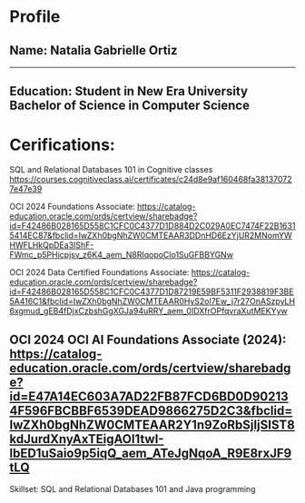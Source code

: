 # Profile
## Name: Natalia Gabrielle Ortiz
---
Education:
Student in New Era University
Bachelor of Science in Computer Science
---
# Cerifications:
SQL and Relational Databases 101 in Cognitive classes
https://courses.cognitiveclass.ai/certificates/c24d8e9af160468fa381370727e47e39

OCI 2024 Foundations Associate:
https://catalog-education.oracle.com/ords/certview/sharebadge?id=F42486B028165D558C1CFC0C4377D1D884D2C029A0EC7474F22B16315414EC87&fbclid=IwZXh0bgNhZW0CMTEAAR3DDnHD6EzYjUR2MNomYWHWFLHkQpDEa3IShF-FWmc_p5PHicpjsv_z6K4_aem_N8RIqopoClo1SuGFBBYGNw

OCI 2024 Data Certified Foundations Associate:
https://catalog-education.oracle.com/ords/certview/sharebadge?id=F42486B028165D558C1CFC0C4377D1D87219E59BF5311F2938819F3BE5A416C1&fbclid=IwZXh0bgNhZW0CMTEAAR0HyS2ol7Ew_j7r27OnASzpyLH6xgmud_gEB4fDjxCzbshGgXGJa94uRRY_aem_0IDXfrOPfqvraXutMEKYyw

OCI 2024 OCI AI Foundations Associate (2024):
https://catalog-education.oracle.com/ords/certview/sharebadge?id=E47A14EC603A7AD22FB87FCD6BD0D902134F596FBCBBF6539DEAD9866275D2C3&fbclid=IwZXh0bgNhZW0CMTEAAR2Y1n9ZoRbSjIjSIST8kdJurdXnyAxTEigAOI1twI-lbED1uSaio9p5iqQ_aem_ATeJgNqoA_R9E8rxJF9tLQ
---

Skillset:
SQL and Relational Databases 101
and Java programming

